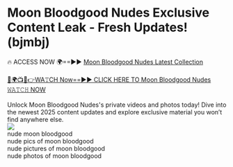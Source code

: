 # Moon Bloodgood Nudes Exclusive Content Leak - Fresh Updates! (bjmbj)

🔥 ACCESS NOW 🌍==►► <a href="https://tinyurl.com/2mz8nhtm" rel="nofollow">Moon Bloodgood Nudes Latest Collection</a>
<br><br>
[🔴🌍📺📱👉WA𝚃CH Now==►► CLICK HERE TO Moon Bloodgood Nudes 𝚆𝙰𝚃𝙲𝙷 NOW](https://tinyurl.com/2mz8nhtm)
<br><br>
Unlock Moon Bloodgood Nudes's private videos and photos today! Dive into the newest 2025 content updates and explore exclusive material you won’t find anywhere else.
<br>
<a href="https://tinyurl.com/2mz8nhtm" rel="nofollow" data-target="animated-image.originalLink"><img src="https://camo.githubusercontent.com/8a4f000d20f83aca3bf7ec5f350d767afa0574a8a352519fd8cfa583a6f93a33/68747470733a2f2f692e696d6775722e636f6d2f644a486b345a712e676966" data-canonical-src="https://i.imgur.com/dJHk4Zq.gif" style="max-width: 100%; display: inline-block;" data-target="animated-image.originalImage"></a>
<br>
nude moon bloodgood<br>
nude pics of moon bloodgood<br>
nude pictures of moon bloodgood<br>
nude photos of moon bloodgood
